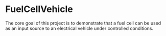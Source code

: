 # FuelCellVehicle
The core goal of this project is to demonstrate that a fuel cell can be used as an input source to an electrical vehicle under controlled conditions.
